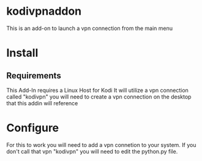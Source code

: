 # kodivpnaddon
This is an add-on to launch a vpn connection from the main menu

# Install

## Requirements
This Add-In requires a Linux Host for Kodi
It will utilize a vpn connection called "kodivpn"
you will need to create a vpn connection on the desktop that this addin will reference

# Configure
For this to work you will need to add a vpn connetion to your system.  If you don't call that vpn "kodivpn" you will need to edit the python.py file.
